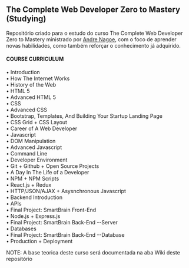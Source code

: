 ﻿## The Complete Web Developer Zero to Mastery (Studying)
 
 Repositório criado para o estudo do curso The Complete Web Developer Zero to Mastery ministrado por [Andre Nagoe](https://www.udemy.com/course/the-complete-web-developer-zero-to-mastery/#instructor-1), com o foco de aprender novas habilidades, como também reforçar o conhecimento já adquirido.
 
 #### COURSE CURRICULUM

• Introduction<br/>
• How The Internet Works<br/>
• History of the Web<br/>
• HTML 5<br/>
• Advanced HTML 5<br/>
• CSS<br/>
• Advanced CSS<br/>
• Bootstrap, Templates, And Building Your Startup Landing Page<br/>
• CSS Grid + CSS Layout<br/>
• Career of A Web Developer<br/>
• Javascript<br/>
• DOM Manipulation<br/>
• Advanced Javascript<br/>
• Command Line<br/>
• Developer Environment<br/>
• Git + Github + Open Source Projects<br/>
• A Day In The Life of a Developer<br/>
• NPM + NPM Scripts<br/>
• React.js + Redux<br/>
• HTTP/JSON/AJAX + Asysnchronous Javascript<br/>
• Backend Introduction<br/>
• APIs<br/>
• Final Project: SmartBrain Front-End<br/>
• Node.js + Express.js<br/>
• Final Project: SmartBrain Back-End --Server<br/>
• Databases<br/>
• Final Project: SmartBrain Back-End --Database<br/>
• Production + Deployment



NOTE: A base teorica deste curso será documentada na aba Wiki deste repositório






